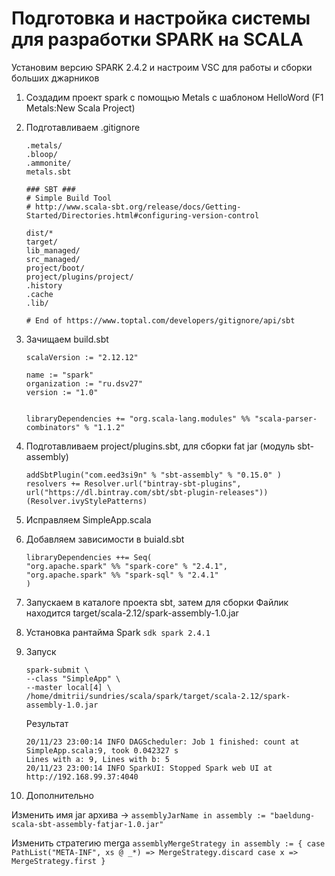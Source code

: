 # Подготовка и настройка системы для разработки SPARK на SCALA
Установим версию SPARK 2.4.2 и настроим VSC для работы и сборки больших джарников

1. Создадим проект spark c помощью Metals c шаблоном HelloWord (F1 Metals:New Scala Project)
1. Подготавливаем .gitignore

    ```
    .metals/
    .bloop/
    .ammonite/
    metals.sbt

    ### SBT ###
    # Simple Build Tool
    # http://www.scala-sbt.org/release/docs/Getting-Started/Directories.html#configuring-version-control

    dist/*
    target/
    lib_managed/
    src_managed/
    project/boot/
    project/plugins/project/
    .history
    .cache
    .lib/

    # End of https://www.toptal.com/developers/gitignore/api/sbt
    ```

1. Зачищаем build.sbt 

    ```
    scalaVersion := "2.12.12"

    name := "spark"
    organization := "ru.dsv27"
    version := "1.0"


    libraryDependencies += "org.scala-lang.modules" %% "scala-parser-combinators" % "1.1.2"
    ```

1. Подготавливаем project/plugins.sbt, для сборки fat jar (модуль sbt-assembly)
    ```
    addSbtPlugin("com.eed3si9n" % "sbt-assembly" % "0.15.0" )
    resolvers += Resolver.url("bintray-sbt-plugins", url("https://dl.bintray.com/sbt/sbt-plugin-releases"))(Resolver.ivyStylePatterns)
    ```
1. Исправляем SimpleApp.scala
1. Добавляем зависимости в buiald.sbt
    ```
    libraryDependencies ++= Seq(
    "org.apache.spark" %% "spark-core" % "2.4.1",
    "org.apache.spark" %% "spark-sql" % "2.4.1"
    )
    ```
1. Запускаем в каталоге проекта sbt, затем для сборки 
Файлик находится target/scala-2.12/spark-assembly-1.0.jar

1. Установка рантайма Spark 
```sdk spark 2.4.1```
1. Запуск 
    ```
    spark-submit \
    --class "SimpleApp" \
    --master local[4] \
    /home/dmitrii/sundries/scala/spark/target/scala-2.12/spark-assembly-1.0.jar
    ```
    Результат
    ```
    20/11/23 23:00:14 INFO DAGScheduler: Job 1 finished: count at SimpleApp.scala:9, took 0.042327 s
    Lines with a: 9, Lines with b: 5
    20/11/23 23:00:14 INFO SparkUI: Stopped Spark web UI at http://192.168.99.37:4040
    ```
1. Дополнительно

Изменить имя jar архива -> ```assemblyJarName in assembly := "baeldung-scala-sbt-assembly-fatjar-1.0.jar"```

Изменить стратегию merga 
    ```
    assemblyMergeStrategy in assembly := {
    case PathList("META-INF", xs @ _*) => MergeStrategy.discard
    case x => MergeStrategy.first
    }
    ```